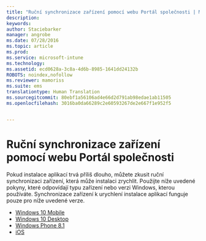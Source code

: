```yaml
---
title: "Ruční synchronizace zařízení pomocí webu Portál společnosti | Microsoft Intune"
description: 
keywords: 
author: Staciebarker
manager: angrobe
ms.date: 07/28/2016
ms.topic: article
ms.prod: 
ms.service: microsoft-intune
ms.technology: 
ms.assetid: ecd0628a-3c8a-4d6b-8985-1641dd24132b
ROBOTS: noindex,nofollow
ms.reviewer: mamoriss
ms.suite: ems
translationtype: Human Translation
ms.sourcegitcommit: 80ebf1a56106ad4e66d2d791ab98edae1ab11505
ms.openlocfilehash: 3016ba0da66289c2e60593267de2e667f1e952f5


---
```



# Ruční synchronizace zařízení pomocí webu Portál společnosti

Pokud instalace aplikací trvá příliš dlouho, můžete zkusit ruční synchronizaci zařízení, která může instalaci zrychlit. Použijte níže uvedené pokyny, které odpovídají typu zařízení nebo verzi Windows, kterou používáte. Synchronizace zařízení k urychlení instalace aplikací funguje pouze pro níže uvedené verze.

* [Windows 10 Mobile](sync-your-device-manually-windows.md#windows-10-mobile)
* [Windows 10 Desktop](sync-your-device-manually-windows.md#windows-10-desktop)
* [Windows Phone 8.1](sync-your-device-manually-windows.md#windows-phone-8-1)
* [iOS](sync-your-device-manually-ios.md)



<!--HONumber=Aug16_HO1-->


